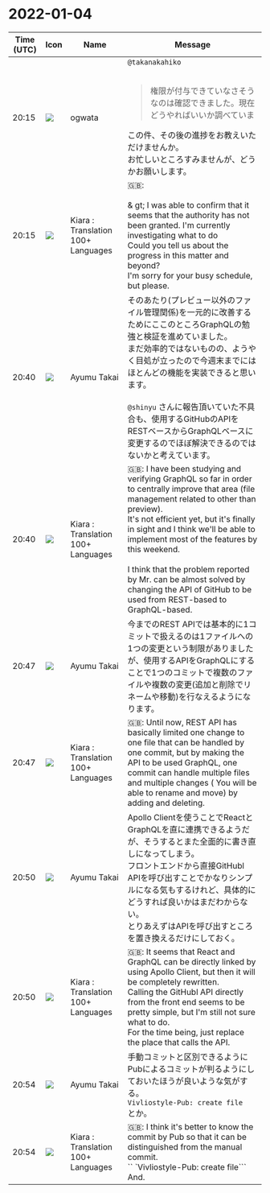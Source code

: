 # 2022-01-04

|Time (UTC)|Icon|Name|Message|
|---|---|---|---|
|20:15|![](https://avatars.slack-edge.com/2019-11-22/845042642576_070441337abaca9fb7b3_72.png)|ogwata|`@takanakahiko`<br><br><blockquote>権限が付与できていなさそうなのは確認できました。現在どうやればいいか調べていま</blockquote>この件、その後の進捗をお教えいただけませんか。<br>お忙しいところすみませんが、どうかお願いします。|
|20:15|![](https://avatars.slack-edge.com/2021-08-02/2324149410423_2aa7423c4133ecb9f168_72.png)|Kiara : Translation 100+ Languages|🇬🇧: <br><br>&amp; gt; I was able to confirm that it seems that the authority has not been granted. I'm currently investigating what to do<br>Could you tell us about the progress in this matter and beyond?<br>I'm sorry for your busy schedule, but please.|
|20:40|![](https://avatars.slack-edge.com/2021-11-13/2734732574129_8d1b9fea40457c8d0a44_72.png)|Ayumu Takai|そのあたり(プレビュー以外のファイル管理関係)を一元的に改善するためにここのところGraphQLの勉強と検証を進めていました。<br>まだ効率的ではないものの、ようやく目処が立ったので今週末までにはほとんどの機能を実装できると思います。<br><br>`@shinyu` さんに報告頂いていた不具合も、使用するGitHubのAPIをRESTベースからGraphQLベースに変更するのでほぼ解決できるのではないかと考えています。|
|20:40|![](https://avatars.slack-edge.com/2021-08-02/2324149410423_2aa7423c4133ecb9f168_72.png)|Kiara : Translation 100+ Languages|🇬🇧: I have been studying and verifying GraphQL so far in order to centrally improve that area (file management related to other than preview).<br>It's not efficient yet, but it's finally in sight and I think we'll be able to implement most of the features by this weekend.<br><br> I think that the problem reported by Mr. can be almost solved by changing the API of GitHub to be used from REST-based to GraphQL-based.|
|20:47|![](https://avatars.slack-edge.com/2021-11-13/2734732574129_8d1b9fea40457c8d0a44_72.png)|Ayumu Takai|今までのREST APIでは基本的に1コミットで扱えるのは1ファイルへの1つの変更という制限がありましたが、使用するAPIをGraphQLにすることで1つのコミットで複数のファイルや複数の変更(追加と削除でリネームや移動)を行なえるようになります。|
|20:47|![](https://avatars.slack-edge.com/2021-08-02/2324149410423_2aa7423c4133ecb9f168_72.png)|Kiara : Translation 100+ Languages|🇬🇧: Until now, REST API has basically limited one change to one file that can be handled by one commit, but by making the API to be used GraphQL, one commit can handle multiple files and multiple changes ( You will be able to rename and move) by adding and deleting.|
|20:50|![](https://avatars.slack-edge.com/2021-11-13/2734732574129_8d1b9fea40457c8d0a44_72.png)|Ayumu Takai|Apollo Clientを使うことでReactとGraphQLを直に連携できるようだが、そうするとまた全面的に書き直しになってしまう。<br>フロントエンドから直接GitHubl APIを呼び出すことでかなりシンプルになる気もするけれど、具体的にどうすれば良いかはまだわからない。<br>とりあえずはAPIを呼び出すところを置き換えるだけにしておく。|
|20:50|![](https://avatars.slack-edge.com/2021-08-02/2324149410423_2aa7423c4133ecb9f168_72.png)|Kiara : Translation 100+ Languages|🇬🇧: It seems that React and GraphQL can be directly linked by using Apollo Client, but then it will be completely rewritten.<br>Calling the GitHubl API directly from the front end seems to be pretty simple, but I'm still not sure what to do.<br>For the time being, just replace the place that calls the API.|
|20:54|![](https://avatars.slack-edge.com/2021-11-13/2734732574129_8d1b9fea40457c8d0a44_72.png)|Ayumu Takai|手動コミットと区別できるようにPubによるコミットが判るようにしておいたほうが良いような気がする。<br>```Vivliostyle-Pub: create file```<br>とか。|
|20:54|![](https://avatars.slack-edge.com/2021-08-02/2324149410423_2aa7423c4133ecb9f168_72.png)|Kiara : Translation 100+ Languages|🇬🇧: I think it's better to know the commit by Pub so that it can be distinguished from the manual commit.<br>`` `Vivliostyle-Pub: create file```<br>And.|

